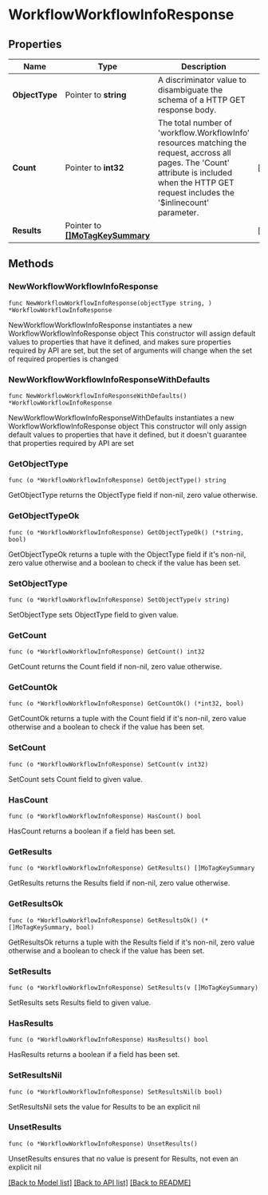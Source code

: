 # WorkflowWorkflowInfoResponse

## Properties

Name | Type | Description | Notes
------------ | ------------- | ------------- | -------------
**ObjectType** | Pointer to **string** | A discriminator value to disambiguate the schema of a HTTP GET response body. | 
**Count** | Pointer to **int32** | The total number of &#39;workflow.WorkflowInfo&#39; resources matching the request, accross all pages. The &#39;Count&#39; attribute is included when the HTTP GET request includes the &#39;$inlinecount&#39; parameter. | [optional] 
**Results** | Pointer to [**[]MoTagKeySummary**](mo.TagKeySummary.md) |  | [optional] 

## Methods

### NewWorkflowWorkflowInfoResponse

`func NewWorkflowWorkflowInfoResponse(objectType string, ) *WorkflowWorkflowInfoResponse`

NewWorkflowWorkflowInfoResponse instantiates a new WorkflowWorkflowInfoResponse object
This constructor will assign default values to properties that have it defined,
and makes sure properties required by API are set, but the set of arguments
will change when the set of required properties is changed

### NewWorkflowWorkflowInfoResponseWithDefaults

`func NewWorkflowWorkflowInfoResponseWithDefaults() *WorkflowWorkflowInfoResponse`

NewWorkflowWorkflowInfoResponseWithDefaults instantiates a new WorkflowWorkflowInfoResponse object
This constructor will only assign default values to properties that have it defined,
but it doesn't guarantee that properties required by API are set

### GetObjectType

`func (o *WorkflowWorkflowInfoResponse) GetObjectType() string`

GetObjectType returns the ObjectType field if non-nil, zero value otherwise.

### GetObjectTypeOk

`func (o *WorkflowWorkflowInfoResponse) GetObjectTypeOk() (*string, bool)`

GetObjectTypeOk returns a tuple with the ObjectType field if it's non-nil, zero value otherwise
and a boolean to check if the value has been set.

### SetObjectType

`func (o *WorkflowWorkflowInfoResponse) SetObjectType(v string)`

SetObjectType sets ObjectType field to given value.


### GetCount

`func (o *WorkflowWorkflowInfoResponse) GetCount() int32`

GetCount returns the Count field if non-nil, zero value otherwise.

### GetCountOk

`func (o *WorkflowWorkflowInfoResponse) GetCountOk() (*int32, bool)`

GetCountOk returns a tuple with the Count field if it's non-nil, zero value otherwise
and a boolean to check if the value has been set.

### SetCount

`func (o *WorkflowWorkflowInfoResponse) SetCount(v int32)`

SetCount sets Count field to given value.

### HasCount

`func (o *WorkflowWorkflowInfoResponse) HasCount() bool`

HasCount returns a boolean if a field has been set.

### GetResults

`func (o *WorkflowWorkflowInfoResponse) GetResults() []MoTagKeySummary`

GetResults returns the Results field if non-nil, zero value otherwise.

### GetResultsOk

`func (o *WorkflowWorkflowInfoResponse) GetResultsOk() (*[]MoTagKeySummary, bool)`

GetResultsOk returns a tuple with the Results field if it's non-nil, zero value otherwise
and a boolean to check if the value has been set.

### SetResults

`func (o *WorkflowWorkflowInfoResponse) SetResults(v []MoTagKeySummary)`

SetResults sets Results field to given value.

### HasResults

`func (o *WorkflowWorkflowInfoResponse) HasResults() bool`

HasResults returns a boolean if a field has been set.

### SetResultsNil

`func (o *WorkflowWorkflowInfoResponse) SetResultsNil(b bool)`

 SetResultsNil sets the value for Results to be an explicit nil

### UnsetResults
`func (o *WorkflowWorkflowInfoResponse) UnsetResults()`

UnsetResults ensures that no value is present for Results, not even an explicit nil

[[Back to Model list]](../README.md#documentation-for-models) [[Back to API list]](../README.md#documentation-for-api-endpoints) [[Back to README]](../README.md)


